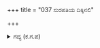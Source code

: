 +++
title = "037 ಸುರಪತಿಯ ದಿಕ್ಕಿನಲಿ"

+++

<details><summary>ಗದ್ಯ (ಕ.ಗ.ಪ) </summary>

37. ಅದರ ತುದಿಯ ಮೂಡಣ ದಿಕ್ಕಿನಲ್ಲಿ ಅರಳಿ ವೃಕ್ಷವಿದೆ. ದಕ್ಷಿಣದಲ್ಲಿ ಜಂಬೂಫಲದ ಮರವಿದ್ದು, ಅದರ ಹಣ್ಣಿನ ರಸವುಕ್ಕಿ ನದಿಯಾಗಿ ಹರಿಯುತ್ತದೆ. ಪಶ್ಚಿಮದಲ್ಲಿ ಕದಂಬವೃಕ್ಷವೂ, ಉತ್ತರದಲ್ಲಿ ವಟವೃಕ್ಷವೂ ಇದ್ದು ದೇವತೆಗಳಿಗೆ ಆಶ್ರಯವಾಗಿದೆ.
</details>
